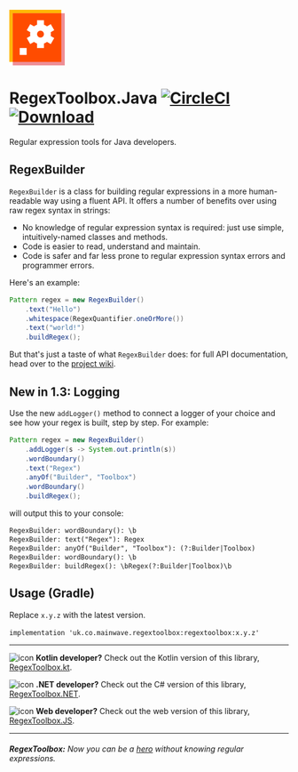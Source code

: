 ![icon](artwork/RegexToolbox-icon-100.png)

# RegexToolbox.Java [![CircleCI](https://circleci.com/gh/markwhitaker/RegexToolbox.Java.svg?style=shield)](https://circleci.com/gh/markwhitaker/RegexToolbox.Java) [ ![Download](https://api.bintray.com/packages/markwhitaker/Maven/regextoolbox/images/download.svg) ](https://bintray.com/markwhitaker/Maven/regextoolbox/_latestVersion)

Regular expression tools for Java developers.


## RegexBuilder

`RegexBuilder` is a class for building regular expressions in a more human-readable way using a fluent API. It offers a number of benefits over using raw regex syntax in strings:

 - No knowledge of regular expression syntax is required: just use simple, intuitively-named classes and methods.
 - Code is easier to read, understand and maintain.
 - Code is safer and far less prone to regular expression syntax errors and programmer errors.

Here's an example:

```java
Pattern regex = new RegexBuilder()
    .text("Hello")
    .whitespace(RegexQuantifier.oneOrMore())
    .text("world!")
    .buildRegex();
```

But that's just a taste of what `RegexBuilder` does: for full API documentation, head over to the [project wiki](https://github.com/markwhitaker/RegexToolbox.Java/wiki).

## New in 1.3: Logging

Use the new `addLogger()` method to connect a logger of your choice and see how your regex is built, step by step. For example:

```java
Pattern regex = new RegexBuilder()
    .addLogger(s -> System.out.println(s))
    .wordBoundary()
    .text("Regex")
    .anyOf("Builder", "Toolbox")
    .wordBoundary()
    .buildRegex();
```

will output this to your console:

```text
RegexBuilder: wordBoundary(): \b
RegexBuilder: text("Regex"): Regex
RegexBuilder: anyOf("Builder", "Toolbox"): (?:Builder|Toolbox)
RegexBuilder: wordBoundary(): \b
RegexBuilder: buildRegex(): \bRegex(?:Builder|Toolbox)\b
```

## Usage (Gradle)

Replace `x.y.z` with the latest version.

```implementation 'uk.co.mainwave.regextoolbox:regextoolbox:x.y.z'```

---
![icon](https://raw.githubusercontent.com/markwhitaker/RegexToolbox.kt/master/artwork/RegexToolbox-icon-32.png) **Kotlin developer?** Check out the Kotlin version of this library, [RegexToolbox.kt](https://github.com/markwhitaker/RegexToolbox.kt).

![icon](https://raw.githubusercontent.com/markwhitaker/RegexToolbox.NET/master/Artwork/RegexToolbox-icon-32.png) **.NET developer?** Check out the C# version of this library, [RegexToolbox.NET](https://github.com/markwhitaker/RegexToolbox.NET).

![icon](https://raw.githubusercontent.com/markwhitaker/RegexToolbox.JS/master/artwork/RegexToolbox-icon-32.png) **Web developer?** Check out the web version of this library, [RegexToolbox.JS](https://github.com/markwhitaker/RegexToolbox.JS).

---
###### **RegexToolbox:** Now you can be a [hero](https://xkcd.com/208/) without knowing regular expressions.
